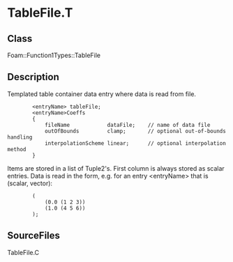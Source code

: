 # TableFile.T 
## Class
Foam::Function1Types::TableFile

## Description
Templated table container data entry where data is read from file.

```
        <entryName> tableFile;
        <entryName>Coeffs
        {
            fileName            dataFile;    // name of data file
            outOfBounds         clamp;       // optional out-of-bounds handling
            interpolationScheme linear;      // optional interpolation method
        }
```

Items are stored in a list of Tuple2's. First column is always stored as
scalar entries.  Data is read in the form, e.g. for an entry \<entryName\>
that is (scalar, vector):
```
        (
            (0.0 (1 2 3))
            (1.0 (4 5 6))
        );
```


## SourceFiles
TableFile.C


